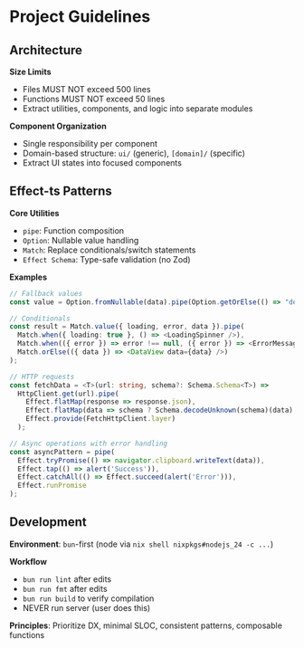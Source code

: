# Project Guidelines

## Architecture

**Size Limits**

- Files MUST NOT exceed 500 lines
- Functions MUST NOT exceed 50 lines
- Extract utilities, components, and logic into separate modules

**Component Organization**

- Single responsibility per component
- Domain-based structure: `ui/` (generic), `[domain]/` (specific)
- Extract UI states into focused components

## Effect-ts Patterns

**Core Utilities**

- `pipe`: Function composition
- `Option`: Nullable value handling
- `Match`: Replace conditionals/switch statements
- `Effect Schema`: Type-safe validation (no Zod)

**Examples**

```typescript
// Fallback values
const value = Option.fromNullable(data).pipe(Option.getOrElse(() => "default"));

// Conditionals
const result = Match.value({ loading, error, data }).pipe(
  Match.when({ loading: true }, () => <LoadingSpinner />),
  Match.when(({ error }) => error !== null, ({ error }) => <ErrorMessage error={error} />),
  Match.orElse(({ data }) => <DataView data={data} />)
);

// HTTP requests
const fetchData = <T>(url: string, schema?: Schema.Schema<T>) =>
  HttpClient.get(url).pipe(
    Effect.flatMap(response => response.json),
    Effect.flatMap(data => schema ? Schema.decodeUnknown(schema)(data) : Effect.succeed(data as T)),
    Effect.provide(FetchHttpClient.layer)
  );

// Async operations with error handling
const asyncPattern = pipe(
  Effect.tryPromise(() => navigator.clipboard.writeText(data)),
  Effect.tap(() => alert('Success')),
  Effect.catchAll(() => Effect.succeed(alert('Error'))),
  Effect.runPromise
);
```

## Development

**Environment**: `bun`-first (node via `nix shell nixpkgs#nodejs_24 -c ...`)

**Workflow**

- `bun run lint` after edits
- `bun run fmt` after edits
- `bun run build` to verify compilation
- NEVER run server (user does this)

**Principles**: Prioritize DX, minimal SLOC, consistent patterns, composable functions
